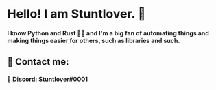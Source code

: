 # Hello! I am Stuntlover. 👋
#### I know Python and Rust 🐍🦀 and I'm a big fan of automating things and making things easier for others, such as libraries and such.

## 💬 Contact me:
#### 🔵 Discord: Stuntlover#0001
